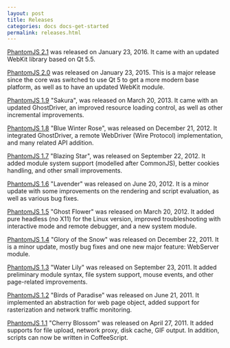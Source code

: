 ```yaml
---
layout: post
title: Releases
categories: docs docs-get-started
permalink: releases.html
---
```


[PhantomJS 2.1](release-2.1.html) was released on January 23, 2016. It came with an updated WebKit library based on Qt 5.5.

[PhantomJS 2.0](release-2.0.html) was released on January 23, 2015. This is a major release since the core was switched to use Qt 5 to get a more modern base platform, as well as to have an updated WebKit module.

[PhantomJS 1.9](release-1.9.html) "Sakura", was released on March 20, 2013. It came with an updated GhostDriver, an improved resource loading control, as well as other incremental improvements.

[PhantomJS 1.8](release-1.8.html) "Blue Winter Rose", was released on December 21, 2012. It integrated GhostDriver, a remote WebDriver (Wire Protocol) implementation, and many related API addition.

[PhantomJS 1.7](release-1.7.html) "Blazing Star", was released on September 22, 2012. It added module system support (modelled after CommonJS), better cookies handling, and other small improvements.

[PhantomJS 1.6](release-1.6.html) "Lavender" was released on June 20, 2012. It is a minor update with some improvements on the rendering and script evaluation, as well as various bug fixes.

[PhantomJS 1.5](release-1.5.html) "Ghost Flower" was released on March 20, 2012. It added pure headless (no X11) for the Linux version, improved troubleshooting with interactive mode and remote debugger, and a new system module.

[PhantomJS 1.4](release-1.4.html) "Glory of the Snow" was released on December 22, 2011. It is a minor update, mostly bug fixes and one new major feature: WebServer module.

[PhantomJS 1.3](release-1.3.html) "Water Lily" was released on September 23, 2011. It added preliminary module syntax, file system support, mouse events, and other page-related improvements.

[PhantomJS 1.2](release-1.2.html) "Birds of Paradise" was released on June 21, 2011. It implemented an abstraction for web page object, added support for rasterization and network traffic monitoring.

[PhantomJS 1.1](release-1.1.html) "Cherry Blossom" was released on April 27, 2011. It added supports for file upload, network proxy, disk cache, GIF output. In addition, scripts can now be written in CoffeeScript.

